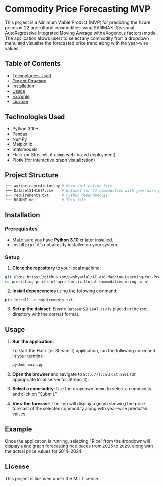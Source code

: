 # Commodity Price Forecasting MVP

This project is a Minimum Viable Product (MVP) for predicting the future prices of 22 agricultural commodities using SARIMAX (Seasonal AutoRegressive Integrated Moving Average with eXogenous factors) model. The application allows users to select any commodity from a dropdown menu and visualize the forecasted price trend along with the year-wise values.

## Table of Contents

- [Technologies Used](#technologies-used)
- [Project Structure](#project-structure)
- [Installation](#installation)
- [Usage](#usage)
- [Example](#example)
- [License](#license)

## Technologies Used

- Python 3.10+
- Pandas
- NumPy
- Matplotlib
- Statsmodels
- Flask (or Streamlit if using web-based deployment)
- Plotly (for interactive graph visualization)

## Project Structure

```bash
├── agripricepredictor.py # Main application file
├── DatasetSIH1647.csv    # Dataset for 22 commodities with year-wise price data
├── requirements.txt      # Python dependencies
└── README.md             # This file
```

## Installation

### Prerequisites

- Make sure you have **Python 3.10** or later installed.
- Install `pip` if it's not already installed on your system.

### Setup

1. **Clone the repository** to your local machine:

```bash
git clone https://github.com/pvshyamlal/AI-and-Machine-Learning-for-Predicting-Prices-of-Agri-Horticultural-Commodities
cd predicting-prices-of-agri-horticultural-commodities-using-ai-ml
```

2. **Install dependencies** using the following command:

```bash
pip install -r requirements.txt
```

3. **Set up the dataset**: Ensure `DatasetSIH1647.csv` is placed in the root directory with the correct format.

## Usage

1. **Run the application**:

   To start the Flask (or Streamlit) application, run the following command in your terminal:

   ```bash
   python main.py
   ```

2. **Open the browser** and navigate to `http://localhost:8501` (or appropriate local server for Streamlit).

3. **Select a commodity**: Use the dropdown menu to select a commodity and click on "Submit."

4. **View the forecast**: The app will display a graph showing the price forecast of the selected commodity along with year-wise predicted values.

## Example

Once the application is running, selecting "Rice" from the dropdown will display a line graph forecasting rice prices from 2025 to 2029, along with the actual price values for 2014–2024.

## License

This project is licensed under the MIT License.